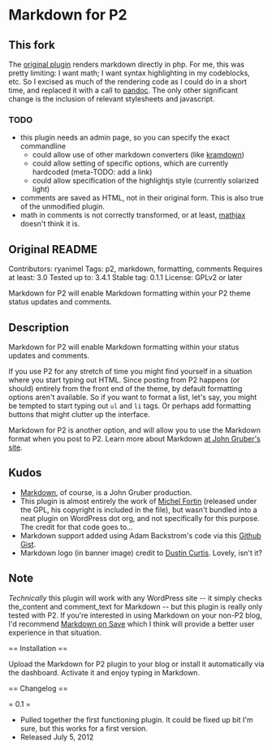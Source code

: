 # Markdown for P2

## This fork

The [original plugin](http://wordpress.org/plugins/markdown-for-p2/) renders
markdown directly in php. For me, this was pretty limiting: I want math; I
want syntax highlighting in my codeblocks, etc. So I excised as much of the
rendering code as I could do in a short time, and replaced it with a call
to [pandoc](http://johnmacfarlane.net/pandoc/). The only other significant
change is the inclusion of relevant stylesheets and javascript.

### TODO

* this plugin needs an admin page, so you can specify the exact commandline
    * could allow use of other markdown converters (like
      [kramdown](http://kramdown.gettalong.org/))
    * could allow setting of specific options, which are currently
      hardcoded (meta-TODO: add a link)
    * could allow specification of the highlightjs style (currently
      solarized light)
* comments are saved as HTML, not in their original form. This is also true
  of the unmodified plugin.
* math in comments is not correctly transformed, or at least,
  [mathjax](http://www.mathjax.org/) doesn't think it is.

## Original README

Contributors: ryanimel
Tags: p2, markdown, formatting, comments
Requires at least: 3.0
Tested up to: 3.4.1
Stable tag: 0.1.1
License: GPLv2 or later

Markdown for P2 will enable Markdown formatting within your P2 theme status
updates and comments.

## Description

Markdown for P2 will enable Markdown formatting within your status updates and comments.

If you use P2 for any stretch of time you might find yourself in a situation
where you start typing out HTML. Since posting from P2 happens (or should)
entirely from the front end of the theme, by default formatting options aren't
available. So if you want to format a list, let's say, you might be tempted to
start typing out <code>ul</code> and <code>li</code> tags. Or perhaps add
formatting buttons that might clutter up the interface.

Markdown for P2 is another option, and will allow you to use the Markdown
format when you post to P2. Learn more about Markdown [at John Gruber's
site](http://daringfireball.net/projects/markdown/).

## Kudos

* [Markdown](http://daringfireball.net/projects/markdown/), of course, is a
  John Gruber production.
* This plugin is almost entirely the work of [Michel
  Fortin](http://michelf.com/projects/php-markdown/) (released under the GPL,
  his copyright is included in the file), but wasn't bundled into a neat plugin
  on WordPress dot org, and not specifically for this purpose. The credit for
  that code goes to&hellip;
* Markdown support added using Adam Backstrom's code via this [Github
  Gist](https://gist.github.com/1561020).
* Markdown logo (in banner image) credit to [Dustin
  Curtis](http://dcurt.is/the-markdown-mark). Lovely, isn't it?

## Note

_Technically_ this plugin will work with any WordPress site -- it simply checks
the_content and comment_text for Markdown -- but this plugin is really only
tested with P2. If you're interested in using Markdown on your non-P2 blog, I'd
recommend [Markdown on
Save](http://wordpress.org/extend/plugins/markdown-on-save/) which I think will
provide a better user experience in that situation.

== Installation ==

Upload the Markdown for P2 plugin to your blog or install it automatically via
the dashboard. Activate it and enjoy typing in Markdown.

== Changelog ==

= 0.1 =
* Pulled together the first functioning plugin. It could be fixed up bit I'm
  sure, but this works for a first version.
* Released July 5, 2012
